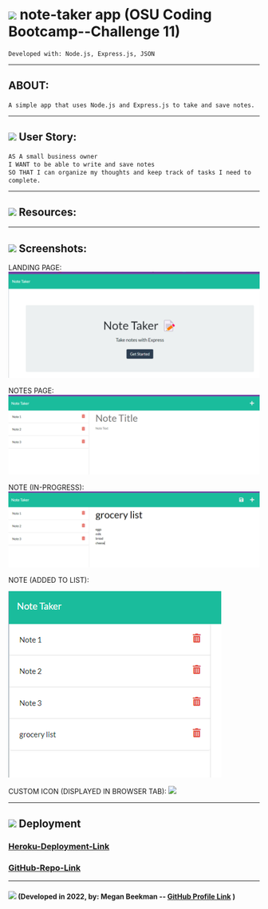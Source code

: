 # <img src= "./public/assets/images/favicon.ico"> note-taker app (OSU Coding Bootcamp--Challenge 11)
    Developed with: Node.js, Express.js, JSON

-----------------------------------------------------------------

## ABOUT:
    A simple app that uses Node.js and Express.js to take and save notes.

-----------------------------------------------------------------
## <img src= "./public/assets/images/favicon.ico"> User Story:
    AS A small business owner
    I WANT to be able to write and save notes
    SO THAT I can organize my thoughts and keep track of tasks I need to complete.

-----------------------------------------------------------------
## <img src= "./public/assets/images/favicon.ico"> Resources:
-----------------------------------------------------------------
## <img src= "./public/assets/images/favicon.ico"> Screenshots:
LANDING PAGE:
<img src= "./public/assets/images/SS-landing.png">

NOTES PAGE:
<img src= "./public/assets/images/SS-notes-page.png">

NOTE (IN-PROGRESS):
<img src= "./public/assets/images/SS-note-inProgress.png">

NOTE (ADDED TO LIST): <br>

<img src= "./public/assets/images/SS-added-note.png">

<br>

CUSTOM ICON (DISPLAYED IN BROWSER TAB):  <img src= "./public/assets/images/favicon.ico">


-----------------------------------------------------------------
## <img src= "./public/assets/images/favicon.ico"> Deployment

### [Heroku-Deployment-Link](https://note-taker-by-meganbeek98.herokuapp.com/)
### [GitHub-Repo-Link](https://github.com/meganbeek98/note-taker.git)

-----------------------------------------------------------------

#### <img src= "./public/assets/images/favicon.ico"> (Developed in 2022, by: Megan Beekman -- [GitHub Profile Link](https://github.com/meganbeek98 'GitHub') )